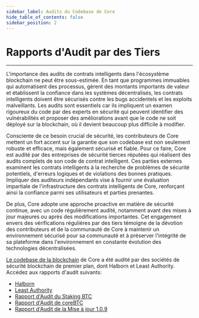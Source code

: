 ```yaml
---
sidebar_label: Audits du Codebase de Core
hide_table_of_contents: false
sidebar_position: 2
---
```


# Rapports d'Audit par des Tiers

---

L'importance des audits de contrats intelligents dans l'écosystème blockchain ne peut être sous-estimée. En tant que programmes immuables qui automatisent des processus, gèrent des montants importants de valeur et établissent la confiance dans les systèmes décentralisés, les contrats intelligents doivent être sécurisés contre les bugs accidentels et les exploits malveillants. Les audits sont essentiels car ils impliquent un examen rigoureux du code par des experts en sécurité qui peuvent identifier des vulnérabilités et proposer des améliorations avant que le code ne soit déployé sur la blockchain, où il devient beaucoup plus difficile à modifier.

Consciente de ce besoin crucial de sécurité, les contributeurs de Core mettent un fort accent sur la garantie que son codebase est non seulement robuste et efficace, mais également sécurisé et fiable. Pour ce faire, Core est audité par des entreprises de sécurité tierces réputées qui réalisent des audits complets de son code de contrat intelligent. Ces parties externes examinent les contrats intelligents à la recherche de problèmes de sécurité potentiels, d'erreurs logiques et de violations des bonnes pratiques. Impliquer des auditeurs indépendants vise à fournir une évaluation impartiale de l'infrastructure des contrats intelligents de Core, renforçant ainsi la confiance parmi ses utilisateurs et parties prenantes.

De plus, Core adopte une approche proactive en matière de sécurité continue, avec un code régulièrement audité, notamment avant des mises à jour majeures ou après des modifications importantes. Cet engagement envers des vérifications régulières par des tiers témoigne de la dévotion des contributeurs et de la communauté de Core à maintenir un environnement sécurisé pour sa communauté et à préserver l'intégrité de sa plateforme dans l'environnement en constante évolution des technologies décentralisées.

[Le codebase de la blockchain](https://github.com/coredao-org) de Core a été audité par des sociétés de sécurité blockchain de premier plan, dont Halborn et Least Authority. Accédez aux rapports d'audit suivants:

- [Halborn](https://github.com/HalbornSecurity/PublicReports/blob/master/Solidity%20Smart%20Contract%20Audits/CoreDAO_Genesis_Smart_Contract_Security_Audit_Report_Halborn_Final.pdf)
- [Least Authority](https://leastauthority.com/blog/audits/audit-of-core-dao-layer-1-smart-contracts/)
- [Rapport d'Audit du Staking BTC](https://www.halborn.com/audits/coredao/btc-staking)
- [Rapport d'Audit de coreBTC](https://www.halborn.com/audits/coredao/corebtc)
- [Rapport d'Audit de la Mise à jour 1.0.9](https://www.halborn.com/audits/coredao/109-upgrade-release)

